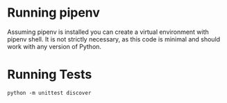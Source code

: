 # Running pipenv

Assuming pipenv is installed you can create a virtual environment with pipenv shell. It is not strictly necessary, as this code is minimal and should work with any version of Python.

# Running Tests

```
python -m unittest discover
```
